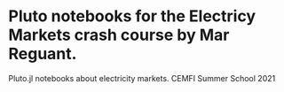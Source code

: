 # Pluto notebooks for the Electricy Markets crash course by Mar Reguant.
Pluto.jl notebooks about electricity markets. CEMFI Summer School 2021

